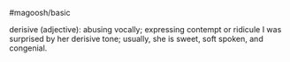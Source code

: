 #magoosh/basic

derisive (adjective): abusing vocally; expressing contempt or ridicule 
I was surprised by her derisive tone; usually, she is sweet, soft spoken, and congenial. 
